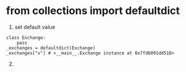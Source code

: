 # from collections import defaultdict
1. set default value
```
class Exchange:
    pass
_exchanges = defaultdict(Exchange)
_exchanges["v"] # <__main__.Exchange instance at 0x7fd6091dd518>
```
2. 
